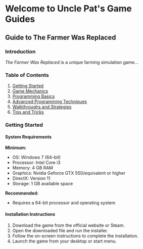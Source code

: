 # Welcome to Uncle Pat's Game Guides

## Guide to The Farmer Was Replaced

### Introduction
*The Farmer Was Replaced* is a unique farming simulation game...

### Table of Contents
1. [Getting Started](#getting-started)
2. [Game Mechanics](#game-mechanics)
3. [Programming Basics](#programming-basics)
4. [Advanced Programming Techniques](#advanced-programming-techniques)
5. [Walkthroughs and Strategies](#walkthroughs-and-strategies)
6. [Tips and Tricks](#tips-and-tricks)

### Getting Started
#### System Requirements
**Minimum:**
- OS: Windows 7 (64-bit)
- Processor: Intel Core i3
- Memory: 4 GB RAM
- Graphics: Nvidia Geforce GTX 550/equivalent or higher
- DirectX: Version 11
- Storage: 1 GB available space

**Recommended:**
- Requires a 64-bit processor and operating system

#### Installation Instructions
1. Download the game from the official website or Steam.
2. Open the downloaded file and run the installer.
3. Follow the on-screen instructions to complete the installation.
4. Launch the game from your desktop or start menu.
